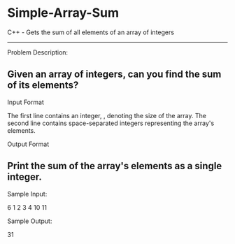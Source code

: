 # Simple-Array-Sum
C++ - Gets the sum of all elements of an array of integers

-----------
Problem Description:

Given an array of  integers, can you find the sum of its elements?
-----------
Input Format

The first line contains an integer, , denoting the size of the array. 
The second line contains  space-separated integers representing the array's elements.

Output Format

Print the sum of the array's elements as a single integer.
-----------
Sample Input:

6
1 2 3 4 10 11


Sample Output:

31
